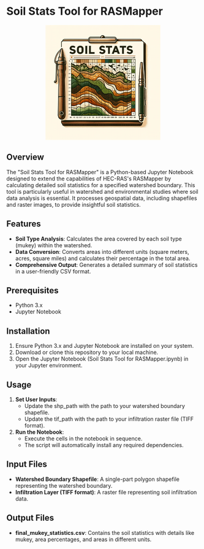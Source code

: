 # Soil Stats Tool for RASMapper

<p align="center">
  <img src="sst_logo.png" width="300">
</p>


## Overview
The "Soil Stats Tool for RASMapper" is a Python-based Jupyter Notebook designed to extend the capabilities of HEC-RAS's RASMapper by calculating detailed soil statistics for a specified watershed boundary. This tool is particularly useful in watershed and environmental studies where soil data analysis is essential. It processes geospatial data, including shapefiles and raster images, to provide insightful soil statistics.

## Features
- **Soil Type Analysis**: Calculates the area covered by each soil type (mukey) within the watershed.
- **Data Conversion**: Converts areas into different units (square meters, acres, square miles) and calculates their percentage in the total area.
- **Comprehensive Output**: Generates a detailed summary of soil statistics in a user-friendly CSV format.

## Prerequisites
- Python 3.x
- Jupyter Notebook

## Installation
1. Ensure Python 3.x and Jupyter Notebook are installed on your system.
2. Download or clone this repository to your local machine.
3. Open the Jupyter Notebook (Soil Stats Tool for RASMapper.ipynb) in your Jupyter environment.

## Usage
1. **Set User Inputs**:
   - Update the shp_path with the path to your watershed boundary shapefile.
   - Update the tif_path with the path to your infiltration raster file (TIFF format).
2. **Run the Notebook**:
   - Execute the cells in the notebook in sequence.
   - The script will automatically install any required dependencies.

## Input Files
- **Watershed Boundary Shapefile**: A single-part polygon shapefile representing the watershed boundary.
- **Infiltration Layer (TIFF format)**: A raster file representing soil infiltration data.

## Output Files
- **final_mukey_statistics.csv**: Contains the soil statistics with details like mukey, area percentages, and areas in different units.



